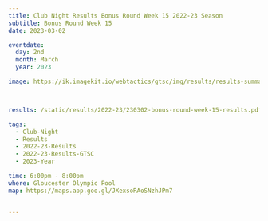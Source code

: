 ```yaml
---
title: Club Night Results Bonus Round Week 15 2022-23 Season
subtitle: Bonus Round Week 15
date: 2023-03-02

eventdate:
  day: 2nd
  month: March
  year: 2023

image: https://ik.imagekit.io/webtactics/gtsc/img/results/results-summary-15.jpg



results: /static/results/2022-23/230302-bonus-round-week-15-results.pdf

tags:
  - Club-Night
  - Results
  - 2022-23-Results
  - 2022-23-Results-GTSC
  - 2023-Year

time: 6:00pm - 8:00pm
where: Gloucester Olympic Pool
map: https://maps.app.goo.gl/JXexsoRAoSNzhJPm7


---
```





